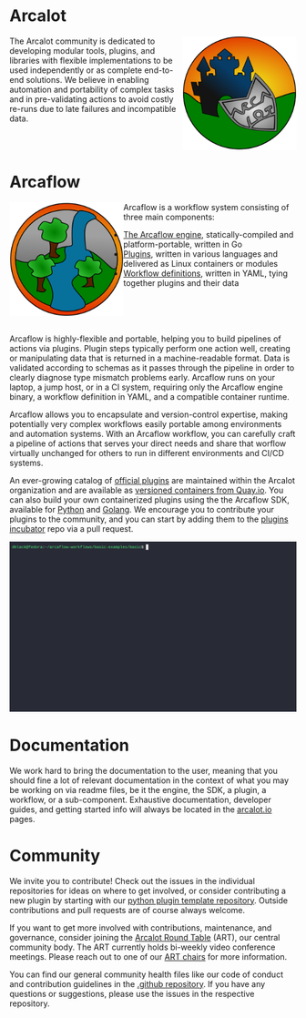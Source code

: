 # Arcalot
<a href="https://arcalot.io"><img align="right" width="200px"
alt="Arcalot logo showing a shield with the Arcalot inscription on a hill with the 
 silhouette of a castle in the background" 
 src="https://github.com/arcalot/.github/raw/main/branding/arcalot.png"></a>

The Arcalot community is dedicated to developing modular tools, plugins, and libraries
with flexible implementations to be used independently or as complete end-to-end
solutions. We believe in enabling automation and portability of complex tasks and in
pre-validating actions to avoid costly re-runs due to late failures and incompatible
data.

<br clear="right"/>

# Arcaflow

<a href="https://arcalot.io/arcaflow"><img align="left" width="200px"
alt="Arcaflow logo showing a waterfall and a river with 3 trees symbolizing the various
plugins" src="https://github.com/arcalot/.github/raw/main/branding/arcaflow.png"></a>

Arcaflow is a workflow system consisting of three main components:

* [The Arcaflow engine](https://github.com/arcalot/arcaflow-engine), statically-compiled
and platform-portable, written in Go
* [Plugins](https://github.com/orgs/arcalot/repositories?q=arcaflow-plugin-), written in
various languages and delivered as Linux containers or modules
* [Workflow definitions](https://github.com/arcalot/arcaflow-workflows), written in
YAML, tying together plugins and their data

<br clear="left"/>
<br clear="left"/>

Arcaflow is highly-flexible and portable, helping you to build
pipelines of actions via plugins. Plugin steps typically perform one action well, 
creating or manipulating data that is returned in a machine-readable format. Data is
validated according to schemas as it passes through the pipeline in order to clearly
diagnose type mismatch problems early. Arcaflow runs on your laptop, a jump host, or in
a CI system, requiring only the Arcaflow engine binary, a workflow definition in YAML,
and a compatible container runtime.

Arcaflow allows you to encapsulate and version-control expertise, making potentially
very complex workflows easily portable among environments and automation systems. With
an Arcaflow workflow, you can carefully craft a pipeline of actions that serves your
direct needs and share that worflow virtually unchanged for others to run in different
environments and CI/CD systems.

An ever-growing catalog of
[official plugins](https://github.com/orgs/arcalot/repositories?q=arcaflow-plugin-) are
maintained within the Arcalot organization and are available as
[versioned containers from Quay.io](https://quay.io/organization/arcalot). You can also
build your own containerized plugins using the the Arcaflow SDK, available for
[Python](https://arcalot.io/arcaflow/creating-plugins/python/) and
[Golang](https://github.com/arcalot/arcaflow-plugin-sdk-go). We encourage you to
contribute your plugins to the community, and you can start by adding them to the
[plugins incubator](https://github.com/arcalot/arcaflow-plugins-incubator) repo via a
pull request.

![image](https://raw.githubusercontent.com/arcalot/arcaflow-engine/version-and-flags/arcaflow-basic-demo.gif)

# Documentation

We work hard to bring the documentation to the user, meaning that you should fine a lot
of relevant documentation in the context of what you may be working on via readme files,
be it the engine, the SDK, a plugin, a workflow, or a sub-component. Exhaustive
documentation, developer guides, and getting started info will always be located in the
[arcalot.io](https://arcalot.io) pages.

# Community

We invite you to contribute! Check out the issues in the individual repositories for
ideas on where to get involved, or consider contributing a new plugin by starting with
our [python plugin template repository](https://github.com/arcalot/arcaflow-plugin-template-python).
Outside contributions and pull requests are of course always welcome.

If you want to get more involved with contributions, maintenance, and governance,
consider joining the
[Arcalot Round Table](https://github.com/arcalot/arcalot-round-table) (ART), our central
community body. The ART currently holds bi-weekly video conference meetings. Please
reach out to one of our
[ART chairs](https://github.com/arcalot/arcalot-round-table/blob/main/ART_MEMBERS.md)
for more information.

You can find our general community health files like our code of conduct and
contribution guidelines in the [.github repository](https://github.com/arcalot/.github).
If you have any questions or suggestions, please use the issues in the respective
repository.